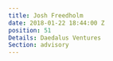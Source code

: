 ```yaml
---
title: Josh Freedholm
date: 2018-01-22 18:44:00 Z
position: 51
Details: Daedalus Ventures
Section: advisory
---
```


